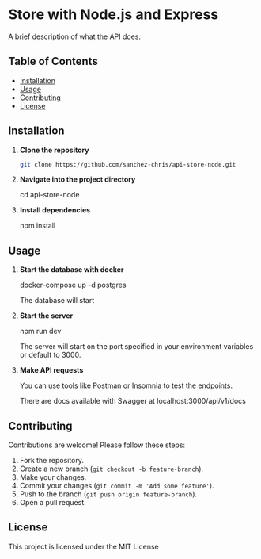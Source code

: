 # Store with Node.js and Express

A brief description of what the API does.

## Table of Contents

- [Installation](#installation)
- [Usage](#usage)
- [Contributing](#contributing)
- [License](#license)

## Installation

1. **Clone the repository**  
   ```bash
   git clone https://github.com/sanchez-chris/api-store-node.git

2. **Navigate into the project directory**

   cd api-store-node

4. **Install dependencies**

   npm install

## Usage
1. **Start the database with docker**
   
    docker-compose up -d postgres
   
    The database will start

3. **Start the server**
   
    npm run dev
   
    The server will start on the port specified in your environment variables or default to 3000.

5. **Make API requests**
   
    You can use tools like Postman or Insomnia to test the endpoints.
    
    There are docs available with Swagger at localhost:3000/api/v1/docs

## Contributing
Contributions are welcome! Please follow these steps:

1. Fork the repository.
2. Create a new branch (`git checkout -b feature-branch`).
3. Make your changes.
4. Commit your changes (`git commit -m 'Add some feature'`).
5. Push to the branch (`git push origin feature-branch`).
6. Open a pull request.

## License
This project is licensed under the MIT License
